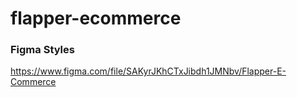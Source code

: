 # flapper-ecommerce

### Figma Styles

https://www.figma.com/file/SAKyrJKhCTxJibdh1JMNbv/Flapper-E-Commerce
